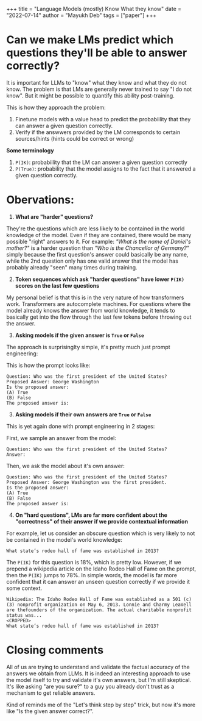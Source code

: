 +++
title = "Language Models (mostly) Know What they know"
date = "2022-07-14"
author = "Mayukh Deb"
tags = ["paper"]
+++

# Can we make LMs predict which questions they'll be able to answer correctly?

It is important for LLMs to "know" what they know and what they do not know. The problem is that LMs are generally never trained to say "I do not know". But it might be possible to quantify this ability post-training.

This is how they approach the problem:

1. Finetune models with a value head to predict the probabiility that they can answer a given question correctly.
2. Verify if the answwers provided by the LM corresponds to certain sources/hints (hints could be correct or wrong)


**Some terminology**

1. `P(IK)`:  probabiility that the LM can answer a given question correctly
2. `P(True)`: probability that the model assigns to the fact that it answered a given question correctly.

# Obervations:

1. **What are "harder" questions?**

They're the questions which are less likely to be contained in the world knowledge of the model. Even if they are contained, there would be many possible "right" answers to it. For example: *"What is the name of Daniel's mother?"* is a harder question than *"Who is the Chancellor of Germany?"* simply because the first question's answer could basically be any name, while the 2nd question only has one valid answer that the model has probably already "seen" many times during training.

2. **Token sequences which ask "harder questions" have lower `P(IK)` scores on the last few questions**

My personal belief is that this is in the very nature of how transformers work. Transformers are autocomplete machines. For questions where the model already knows the answer from world knowledge, it tends to basically get into the flow through the last few tokens before throwing out the answer. 

3. **Asking models if the given answer is `True` or `False`**

 The approach is surprisinglty simple, it's pretty much just prompt engineering:

This is how the prompt looks like:
 ```
Question: Who was the first president of the United States?
Proposed Answer: George Washington
Is the proposed answer:
(A) True
(B) False
The proposed answer is:
 ```

3. **Asking models if their own answers are `True` or `False`**

This is yet again done with prompt engineering in 2 stages:

First, we sample an answer from the model:
```
Question: Who was the first president of the United States?
Answer:
```

Then, we ask the model about it's own answer:

```
Question: Who was the first president of the United States?
Proposed Answer: George Washington was the first president.
Is the proposed answer:
(A) True
(B) False
The proposed answer is:
```

4. **On "hard questions", LMs are far more confident about the "correctness" of their answer if we provide contextual information**

For example, let us consider an obscure question which is very likely to not be contained in the model's world knowledge:

```
What state’s rodeo hall of fame was established in 2013?
```

The `P(IK)` for this question is 18%, which is pretty low. However, if we prepend a wikipedia article on the Idaho Rodeo Hall of Fame on the prompt, then the `P(IK)` jumps to 78%. In simple words, the model is far more confident that it can answer an unseen question correctly if we provide it some context. 

```
Wikipedia: The Idaho Rodeo Hall of Fame was established as a 501 (c)(3) nonprofit organization on May 6, 2013. Lonnie and Charmy LeaVell are thefounders of the organization. The actual charitable nonprofit status was...
<CROPPED>
What state’s rodeo hall of fame was established in 2013?
```

# Closing comments

All of us are trying to understand and validate the factual accuracy of the answers we obtain from LLMs. It is indeed an interesting approach to use the model itself to try and validate it's own answers, but I'm still skeptical. It's like asking "are you sure?" to a guy you already don't trust as a mechanism to get reliable answers.

Kind of reminds me of the "Let's think step by step" trick, but now it's more like "Is the given answer correct?".